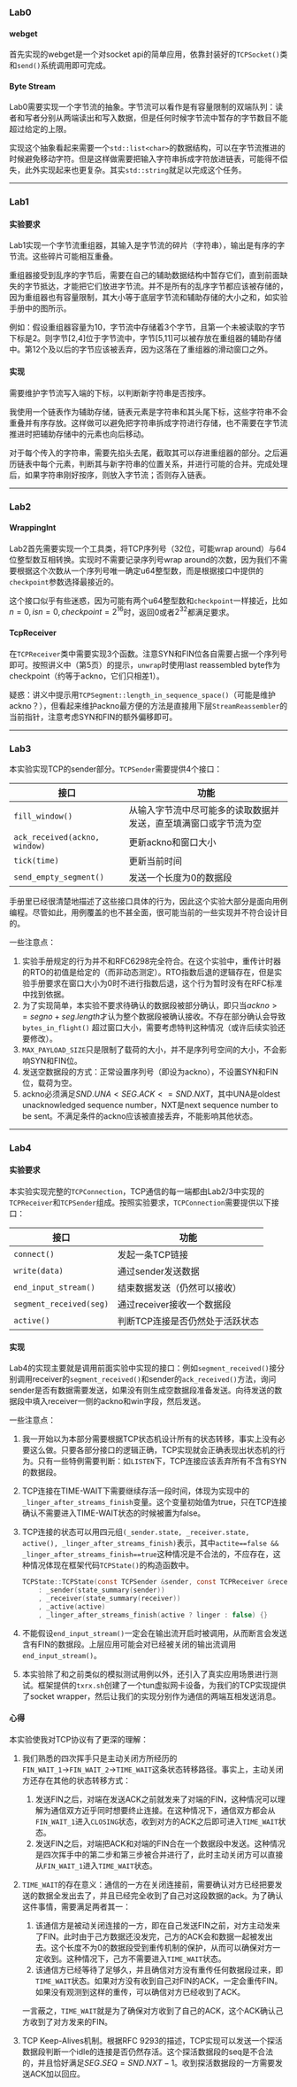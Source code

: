 ### Lab0

#### webget

首先实现的webget是一个对socket api的简单应用，依靠封装好的`TCPSocket()`类和`send()`系统调用即可完成。

#### Byte Stream

Lab0需要实现一个字节流的抽象。字节流可以看作是有容量限制的双端队列：读者和写者分别从两端读出和写入数据，但是任何时候字节流中暂存的字节数目不能超过给定的上限。

实现这个抽象看起来需要一个`std::list<char>`的数据结构，可以在字节流推进的时候避免移动字符。但是这样做需要把输入字符串拆成字符放进链表，可能得不偿失，此外实现起来也更复杂。其实`std::string`就足以完成这个任务。

---

### Lab1

#### 实验要求

Lab1实现一个字节流重组器，其输入是字节流的碎片（字符串），输出是有序的字节流。这些碎片可能相互重叠。

重组器接受到乱序的字节后，需要在自己的辅助数据结构中暂存它们，直到前面缺失的字节抵达，才能把它们放进字节流。并不是所有的乱序字节都应该被存储的，因为重组器也有容量限制，其大小等于底层字节流和辅助存储的大小之和，如实验手册中的图所示。

例如：假设重组器容量为10，字节流中存储着3个字节，且第一个未被读取的字节下标是2。则字节[2,4]位于字节流中，字节[5,11]可以被存放在重组器的辅助存储中。第12个及以后的字节应该被丢弃，因为这落在了重组器的滑动窗口之外。

#### 实现

需要维护字节流写入端的下标，以判断新字符串是否按序。

我使用一个链表作为辅助存储，链表元素是字符串和其头尾下标，这些字符串不会重叠并有序存放。这样做可以避免把字符串拆成字符进行存储，也不需要在字节流推进时把辅助存储中的元素也向后移动。

对于每个传入的字符串，需要先掐头去尾，截取其可以存进重组器的部分。之后遍历链表中每个元素，判断其与新字符串的位置关系，并进行可能的合并。完成处理后，如果字符串刚好按序，则放入字节流；否则存入链表。


---

### Lab2

#### WrappingInt

Lab2首先需要实现一个工具类，将TCP序列号（32位，可能wrap around）与64位整型数互相转换。实现时不需要记录序列号wrap around的次数，因为我们不需要根据这个次数从一个序列号唯一确定u64整型数，而是根据接口中提供的`checkpoint`参数选择最接近的。

这个接口似乎有些迷惑，因为可能有两个u64整型数和`checkpoint`一样接近，比如$n=0,isn=0,checkpoint=2^{16}$时，返回$0$或者$2^{32}$都满足要求。

#### TcpReceiver

在`TCPReceiver`类中需要实现3个函数。注意SYN和FIN位各自需要占据一个序列号即可。按照讲义中（第5页）的提示，`unwrap`时使用last reassembled byte作为checkpoint（约等于ackno，它们只相差1）。

疑惑：讲义中提示用`TCPSegment::length_in_sequence_space()`（可能是维护ackno？），但看起来维护ackno最方便的方法是直接用下层`StreamReassembler`的当前指针，注意考虑SYN和FIN的额外偏移即可。

---

### Lab3

本实验实现TCP的sender部分。`TCPSender`需要提供4个接口：

| 接口                          | 功能                                                         |
| ----------------------------- | ------------------------------------------------------------ |
| `fill_window()`               | 从输入字节流中尽可能多的读取数据并发送，直至填满窗口或字节流为空 |
| `ack_received(ackno, window)` | 更新ackno和窗口大小                                          |
| `tick(time)`                  | 更新当前时间                                                 |
| `send_empty_segment()`        | 发送一个长度为0的数据段                                      |

手册里已经很清楚地描述了这些接口具体的行为，因此这个实验大部分是面向用例编程。尽管如此，用例覆盖的也不甚全面，很可能当前的一些实现并不符合设计目的。

一些注意点：

1. 实验手册规定的行为并不和RFC6298完全符合。在这个实验中，重传计时器的RTO的初值是给定的（而非动态测定）。RTO指数后退的逻辑存在，但是实验手册要求在窗口大小为0时不进行指数后退，这个行为暂时没有在RFC标准中找到依据。
2. 为了实现简单，本实验不要求待确认的数据段被部分确认，即只当$ackno >= segno + seg.length$才认为整个数据段被确认接收。不存在部分确认会导致`bytes_in_flight()` 超过窗口大小，需要考虑特判这种情况（或许后续实验还要修改）。
3. `MAX_PAYLOAD_SIZE`只是限制了载荷的大小，并不是序列号空间的大小，不会影响SYN和FIN位。
4. 发送空数据段的方式：正常设置序列号（即设为ackno），不设置SYN和FIN位，载荷为空。
5. ackno必须满足$SND.UNA < SEG.ACK <= SND.NXT$，其中UNA是oldest unacknowledged sequence number，NXT是next sequence number to be sent。不满足条件的ackno应该被直接丢弃，不能影响其他状态。

---

### Lab4

#### 实验要求

本实验实现完整的`TCPConnection`，TCP通信的每一端都由Lab2/3中实现的`TCPReceiver`和`TCPSender`组成。按照实验要求，`TCPConnection`需要提供以下接口：

| 接口                    | 功能                            |
| ----------------------- | ------------------------------- |
| `connect()`             | 发起一条TCP链接                 |
| `write(data)`           | 通过sender发送数据              |
| `end_input_stream()`    | 结束数据发送（仍然可以接收）    |
| `segment_received(seg)` | 通过receiver接收一个数据段      |
| `active()`              | 判断TCP连接是否仍然处于活跃状态 |

#### 实现

Lab4的实现主要就是调用前面实验中实现的接口：例如`segment_received()`接分别调用receiver的`segment_received()`和sender的`ack_received()`方法，询问sender是否有数据需要发送，如果没有则生成空数据段准备发送。向待发送的数据段中填入receiver一侧的ackno和win字段，然后发送。

一些注意点：

1. 我一开始以为本部分需要根据TCP状态机设计所有的状态转移，事实上没有必要这么做。只要各部分接口的逻辑正确，TCP实现就会正确表现出状态机的行为。只有一些特例需要判断：如`LISTEN`下，TCP连接应该丢弃所有不含有SYN的数据段。

2. TCP连接在TIME-WAIT下需要继续存活一段时间，体现为实现中的`_linger_after_streams_finish`变量。这个变量初始值为true，只在TCP连接确认不需要进入TIME-WAIT状态的时候被置为false。

3. TCP连接的状态可以用四元组`(_sender.state, _receiver.state, active(), _linger_after_streams_finish)`表示，其中`actite==false && _linger_after_streams_finish==true`这种情况是不合法的，不应存在，这种情况体现在框架代码`TCPState()`的构造函数中。

   ```c
   TCPState::TCPState(const TCPSender &sender, const TCPReceiver &receiver, const bool active, const bool linger)
       : _sender(state_summary(sender))
       , _receiver(state_summary(receiver))
       , _active(active)
       , _linger_after_streams_finish(active ? linger : false) {}
   ```

4. 不能假设`end_input_stream()`一定会在输出流开启时被调用，从而断言会发送含有FIN的数据段。上层应用可能会对已经被关闭的输出流调用`end_input_stream()`。
5. 本实验除了和之前类似的模拟测试用例以外，还引入了真实应用场景进行测试。框架提供的`txrx.sh`创建了一个tun虚拟网卡设备，为我们的TCP实现提供了socket wrapper，然后让我们的实现分别作为通信的两端互相发送消息。

#### 心得

本实验使我对TCP协议有了更深的理解：

1. 我们熟悉的四次挥手只是主动关闭方所经历的`FIN_WAIT_1`$\rightarrow$`FIN_WAIT_2`$\rightarrow$`TIME_WAIT`这条状态转移路径。事实上，主动关闭方还存在其他的状态转移方式：

   1. 发送FIN之后，对端在发送ACK之前就发来了对端的FIN，这种情况可以理解为通信双方近乎同时想要终止连接。在这种情况下，通信双方都会从`FIN_WAIT_1`进入`CLOSING`状态，收到对方的ACK之后即可进入`TIME_WAIT`状态。
   2. 发送FIN之后，对端把ACK和对端的FIN合在一个数据段中发送。这种情况是四次挥手中的第二步和第三步被合并进行了，此时主动关闭方可以直接从`FIN_WAIT_1`进入`TIME_WAIT`状态。

2. `TIME_WAIT`的存在意义：通信的一方在关闭连接前，需要确认对方已经把要发送的数据全发出去了，并且已经完全收到了自己对这段数据的ack。为了确认这件事情，需要满足两者其一：

   1. 该通信方是被动关闭连接的一方，即在自己发送FIN之前，对方主动发来了FIN。此时由于己方数据还没发完，己方的ACK会和数据一起被发出去。这个长度不为0的数据段受到重传机制的保护，从而可以确保对方一定收到。这种情况下，己方不需要进入`TIME_WAIT`状态。
   2. 该通信方已经等待了足够久，并且确信对方没有重传任何数据段过来，即`TIME_WAIT`状态。如果对方没有收到自己对FIN的ACK，一定会重传FIN。如果没有观测到这样的重传，可以确信对方已经收到了ACK。

   一言蔽之，`TIME_WAIT`就是为了确保对方收到了自己的ACK，这个ACK确认己方收到了对方发来的FIN。

3. TCP Keep-Alives机制。根据RFC 9293的描述，TCP实现可以发送一个探活数据段判断一个idle的连接是否仍然存活。这个探活数据段的seq是不合法的，并且恰好满足$SEG.SEQ = SND.NXT-1$。收到探活数据段的一方需要发送ACK加以回应。
